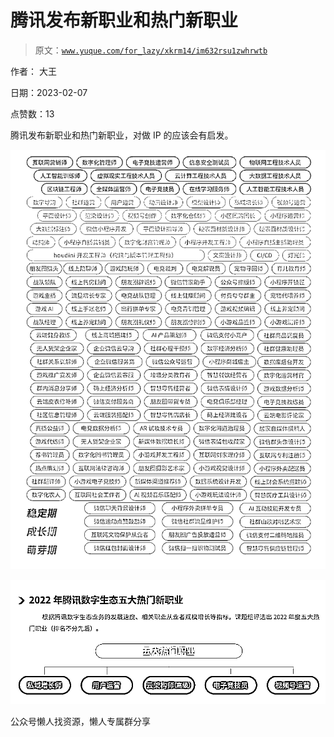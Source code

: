 # 腾讯发布新职业和热门新职业

> 原文：[`www.yuque.com/for_lazy/xkrm14/im632rsu1zwhrwtb`](https://www.yuque.com/for_lazy/xkrm14/im632rsu1zwhrwtb)

作者： 大王

日期：2023-02-07

点赞数：13

腾讯发布新职业和热门新职业，对做 IP 的应该会有启发。

![](img/3bfb20f66752078e0df48e85a08113e0.png)  

![](img/993b61a998ff1bb1e96739e90a27a333.png)  

公众号懒人找资源，懒人专属群分享

